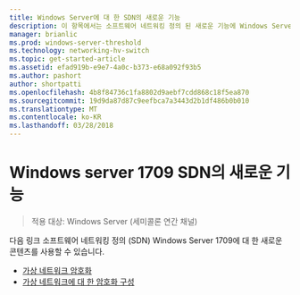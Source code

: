 ```yaml
---
title: Windows Server에 대 한 SDN의 새로운 기능
description: 이 항목에서는 소프트웨어 네트워킹 정의 된 새로운 기능에 Windows Server 1709에 대 한 정보를 제공
manager: brianlic
ms.prod: windows-server-threshold
ms.technology: networking-hv-switch
ms.topic: get-started-article
ms.assetid: efad919b-e9e7-4a0c-b373-e68a092f93b5
ms.author: pashort
author: shortpatti
ms.openlocfilehash: 4b8f84736c1fa8802d9aebf7cdd868c18f5ea870
ms.sourcegitcommit: 19d9da87d87c9eefbca7a3443d2b1df486b0b010
ms.translationtype: MT
ms.contentlocale: ko-KR
ms.lasthandoff: 03/28/2018
---
```

# <a name="whats-new-in-sdn-for-windows-server-1709"></a>Windows server 1709 SDN의 새로운 기능

>적용 대상: Windows Server (세미콜론 연간 채널)

다음 링크 소프트웨어 네트워킹 정의 \(SDN\) Windows Server 1709에 대 한 새로운 콘텐츠를 사용할 수 있습니다.

- [가상 네트워크 암호화](vnet-encryption/sdn-vnet-encryption.md)
- [가상 네트워크에 대 한 암호화 구성](vnet-encryption/sdn-config-vnet-encryption.md)

